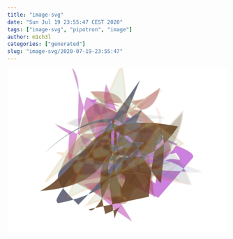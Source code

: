 ```yaml
---
title: "image-svg"
date: "Sun Jul 19 23:55:47 CEST 2020"
tags: ["image-svg", "pipotron", "image"]
author: m1ch3l
categories: ["generated"]
slug: "image-svg/2020-07-19-23:55:47"
---
```


![](image.svg)
